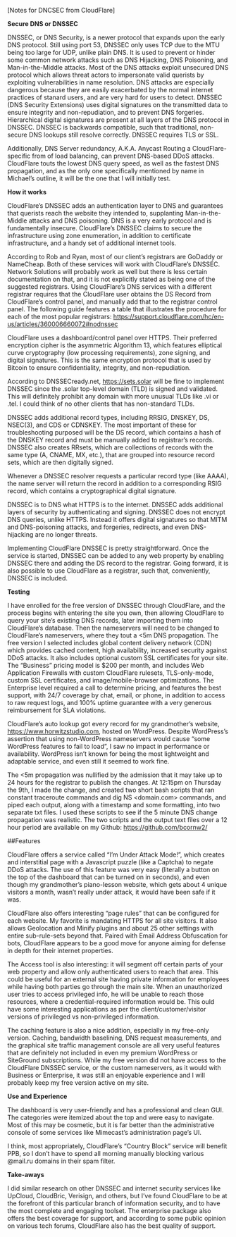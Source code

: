 [Notes for DNCSEC from CloudFlare]
 

**Secure DNS or DNSSEC**

DNSSEC, or DNS Security, is a newer protocol that expands upon the early DNS protocol. Still using port 53, DNSSEC only uses TCP due to the MTU being too large for UDP, unlike plain DNS. It is used to prevent or hinder some common network attacks such as DNS Hijacking, DNS Poisoning, and Man-in-the-Middle attacks. Most of the DNS attacks exploit unsecured DNS protocol which allows threat actors to impersonate valid querists by exploiting vulnerabilities in name resolution. DNS attacks are especially dangerous because they are easily exacerbated by the normal internet practices of stanard users, and are very hard for users to detect. DNSSEC (DNS Security Extensions) uses digital signatures on the transmitted data to ensure integrity and non-repudiation, and to prevent DNS forgeries. Hierarchical digital signatures are present at all layers of the DNS protocol in DNSSEC. DNSSEC is backwards compatible, such that traditional, non-secure DNS lookups still resolve correctly. DNSSEC requires TLS or SSL. 

Additionally, DNS Server redundancy, A.K.A. Anycast Routing a CloudFlare-specific from of load balancing, can prevent DNS-based DDoS attacks. CloudFlare touts the lowest DNS query speed, as well as the fastest DNS propagation, and as the only one specifically mentioned by name in Michael’s outline, it will be the one that I will initially test.

**How it works**

CloudFlare’s DNSSEC adds an authentication layer to DNS and guarantees that querists reach the website they intended to, supplanting Man-in-the-Middle attacks and DNS poisoning. DNS is a very early protocol and is fundamentally insecure. CloudFlare’s DNSSEC claims to secure the infrastructure using zone enumeration, in addition to certificate infrastructure, and a handy set of additional internet tools.

According to Rob and Ryan, most of our client’s registrars are GoDaddy or NameCheap. Both of these services  will work with CloudFlare’s DNSSEC. Network Solutions will probably work as well but there is less certain documentation on that, and it is not explicitly stated as being one of the suggested registrars. Using CloudFlare’s DNS services with a different registrar requires that the CloudFlare user obtains the DS Record from CloudFlare’s control panel, and manually add that to the registrar control panel. The following guide features a table that illustrates the procedure for each of the most popular registrars: https://support.cloudflare.com/hc/en-us/articles/360006660072#nodnssec


CloudFlare uses a dashboard/control panel over HTTPS. Their preferred encryption cipher is the asymmetric Algorithm 13, which features elliptical curve cryptography (low processing requirements), zone signing, and digital signatures. This is the same encryption protocol that is used by Bitcoin to ensure confidentiality, integrity, and non-repudiation. 

According to DNSSECready.net, https://sets.solar will be fine to implement DNSSEC since the .solar top-level domain (TLD) is signed and validated. This will definitely prohibit any domain with more unusual TLDs like .vi or .tel. I could think of no other clients that has non-standard TLDs.

DNSSEC adds additional record types, including RRSIG, DNSKEY, DS, NSEC(3), and CDS or CDNSKEY. The most important of these for troubleshooting purposed will be the DS record, which contains a hash of the DNSKEY record and must be manually added to registrar’s records. DNSSEC also creates RRsets, which are collections of records with the same type (A, CNAME, MX, etc.), that are grouped into resource record sets, which are then digitally signed.

Whenever a DNSSEC resolver requests a particular record type (like AAAA), the name server will return the record in addition to a corresponding RSIG record, which contains a cryptographical digital signature. 

DNSSEC is to DNS what HTTPS is to the internet. DNSSEC adds additional layers of security by authenticating and signing. DNSSEC does not encrypt DNS queries, unlike HTTPS. Instead it offers digital signatures so that MITM and DNS-poisoning attacks, and forgeries, redirects, and even DNS-hijacking are no longer threats. 

Implementing CloudFlare DNSSEC is pretty straightforward. Once the service is started, DNSSEC can be added to any web property by enabling DNSSEC there and adding the DS record to the registrar. Going forward, it is also possible to use CloudFlare as a registrar, such that, conveniently, DNSSEC is included. 

**Testing**

I have enrolled for the free version of DNSSEC through CloudFlare, and the process begins with entering the site you own, then allowing CloudFlare to query your site’s existing DNS records, later importing them into CloudFlare’s database. Then the nameservers will need to be changed to CloudFlare’s nameservers, where they tout a <5m DNS propagation. The free version I selected includes global content delivery network (CDN) which provides cached content, high availability, increased security against DDoS attacks. It also includes optional custom SSL certificates for your site. The “Business” pricing model is $200 per month, and includes Web Application Firewalls with custom CloudFlare rulesets, TLS-only-mode, custom SSL certificates, and image/mobile-browser optimizations. The Enterprise level required a call to determine pricing, and features the best support, with 24/7 coverage by chat, email, or phone, in addition to access to raw request logs, and 100% uptime guarantee with a very generous reimbursement for SLA violations. 

CloudFlare’s auto lookup got every record for my grandmother’s website, https://www.horwitzstudio.com, hosted on WordPress. Despite WordPress’s assertion that using non-WordPress nameservers would cause “some WordPress features to fail to load”, I saw no impact in performance or availability. WordPress isn’t known for being the most lightweight and adaptable service, and even still it seemed to work fine.

The <5m propagation was nullified by the admission that it may take up to 24 hours for the registrar to publish the changes. At 12:15pm on Thursday the 9th, I made the change, and created two short bash scripts that ran constant traceroute commands and dig NS <domain.com> commands, and piped each output, along with a timestamp and some formatting, into two separate txt files. I used these scripts to see if the 5 minute DNS change propagation was realistic. The two scripts and the output text files over a 12 hour period are available on my Github:  https://github.com/bcornw2/ 


##Features

CloudFlare offers a service called “I’m Under Attack Mode!”, which creates and interstitial page with a Javascript puzzle (like a Captcha) to negate DDoS attacks. The use of this feature was very easy (literally a button on the top of the dashboard that can be turned on in seconds), and even though my grandmother’s piano-lesson website, which gets about 4 unique visitors a month, wasn’t really under attack, it would have been safe if it was. 

CloudFlare also offers interesting “page rules” that can be configured for each website. My favorite is mandating HTTPS for all site visitors. It also allows Geolocation and Minify plugins and about 25 other settings with entire sub-rule-sets beyond that. Paired with Email Address Obfuscation for bots, CloudFlare appears to be a good move for anyone aiming for defense in depth for their internet properties.

The Access tool is also interesting: it will segment off certain parts of your web property and allow only authenticated users to reach that area. This could be useful for an external site having private information for employees while having both parties go through the main site. When an unauthorized user tries to access privileged info, he will be unable to reach those resources, where a credential-required information would be. This ould have some interesting applications as per the client/customer/visitor versions of privileged vs non-privileged information. 

The caching feature is also a nice addition, especially in my free-only version. Caching, bandwidth baselining, DNS request measurements, and the graphical site traffic management console are all very useful features that are definitely not included in even my premium WordPress or SiteGround subscriptions. While my free version did not have access to the CloudFlare DNSSEC service, or the custom nameservers, as it would with Business or Enterprise, it was still an enjoyable experience and I will probably keep my free version active on my site.

**Use and Experience**

The dashboard is very user-friendly and has a professional and clean GUI. The categories were itemized about the top and were easy to navigate. Most of this may be cosmetic, but it is far better than the administrative console of some services like Mimecast’s administration page’s UI. 

I think, most appropriately, CloudFlare’s “Country Block” service will benefit PPB, so I don’t have to spend all morning manually blocking various @mail.ru domains in their spam filter.

**Take-aways**

I did similar research on other DNSSEC and internet security services like UpCloud, CloudBric, Verisign, and others, but I’ve found CloudFlare to be at the forefront of this particular branch of information security, and to have the most complete and engaging toolset. The enterprise package also offers the best coverage for support, and according to some public opinion on various tech forums, CloudFlare also has the best quality of support. 
